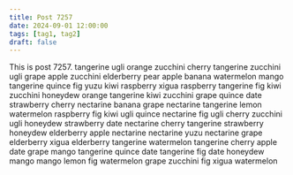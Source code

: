 ```yaml
---
title: Post 7257
date: 2024-09-01 12:00:00
tags: [tag1, tag2]
draft: false
---
```

This is post 7257.
tangerine
ugli
orange
zucchini
cherry
tangerine
zucchini
ugli
grape
apple
zucchini
elderberry
pear
apple
banana
watermelon
mango
tangerine
quince
fig
yuzu
kiwi
raspberry
xigua
raspberry
tangerine
fig
kiwi
zucchini
honeydew
orange
tangerine
kiwi
zucchini
grape
quince
date
strawberry
cherry
nectarine
banana
grape
nectarine
tangerine
lemon
watermelon
raspberry
fig
kiwi
ugli
quince
nectarine
fig
ugli
cherry
zucchini
ugli
honeydew
strawberry
date
nectarine
cherry
tangerine
strawberry
honeydew
elderberry
apple
nectarine
nectarine
yuzu
nectarine
grape
elderberry
xigua
elderberry
tangerine
watermelon
tangerine
cherry
apple
date
grape
mango
tangerine
quince
date
tangerine
fig
date
honeydew
mango
mango
lemon
fig
watermelon
grape
zucchini
fig
xigua
watermelon
